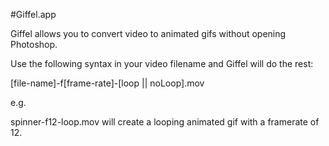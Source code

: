 #Giffel.app

Giffel allows you to convert video to animated gifs without opening Photoshop.

Use the following syntax in your video filename and Giffel will do the rest:

[file-name]-f[frame-rate]-[loop || noLoop].mov

e.g.

spinner-f12-loop.mov will create a looping animated gif with a framerate of 12.
